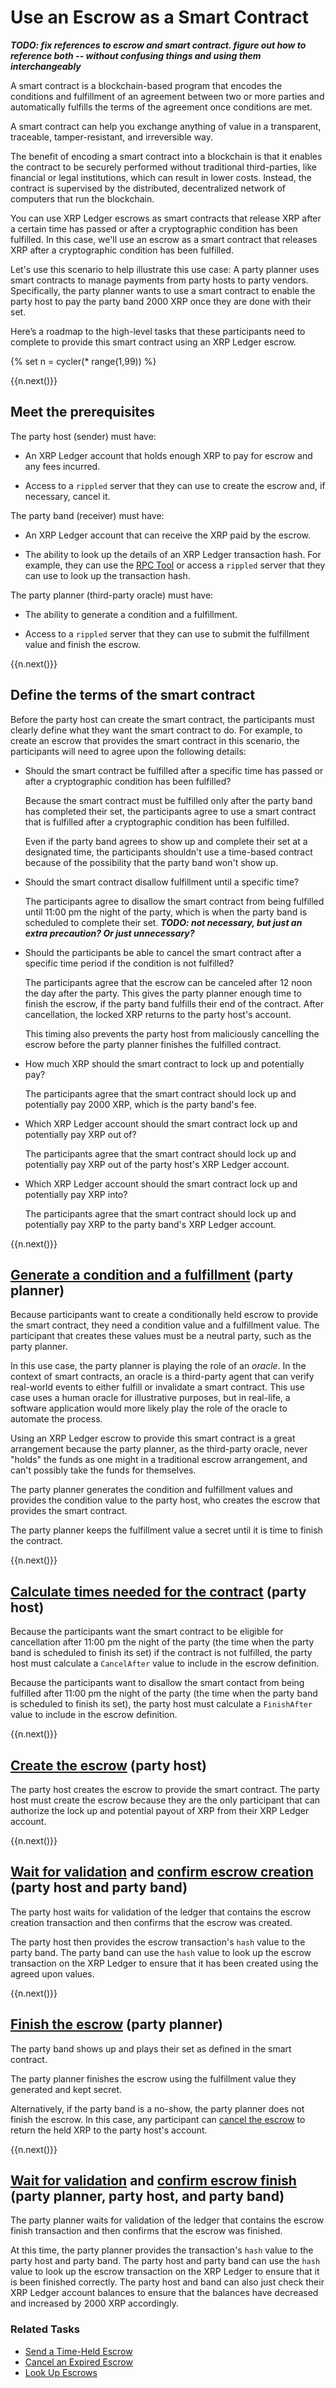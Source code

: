 # Use an Escrow as a Smart Contract

***TODO: fix references to escrow and smart contract. figure out how to reference both -- without confusing things and using them interchangeably***

A smart contract is a blockchain-based program that encodes the conditions and fulfillment of an agreement between two or more parties and automatically fulfills the terms of the agreement once conditions are met.

A smart contract can help you exchange anything of value in a transparent, traceable, tamper-resistant, and irreversible way.

The benefit of encoding a smart contract into a blockchain is that it enables the contract to be securely performed without traditional third-parties, like financial or legal institutions, which can result in lower costs. Instead, the contract is supervised by the distributed, decentralized network of computers that run the blockchain.

You can use XRP Ledger escrows as smart contracts that release XRP after a certain time has passed or after a cryptographic condition has been fulfilled. In this case, we'll use an escrow as a smart contract that releases XRP after a cryptographic condition has been fulfilled.

Let's use this scenario to help illustrate this use case: A party planner uses smart contracts to manage payments from party hosts to party vendors. Specifically, the party planner wants to use a smart contract to enable the party host to pay the party band 2000 XRP once they are done with their set.

Here’s a roadmap to the high-level tasks that these participants need to complete to provide this smart contract using an XRP Ledger escrow.


{% set n = cycler(* range(1,99)) %}

<span class="use-case-step-num">{{n.next()}}</span>
<!-- <span class="use-case-step-length">(1 hour)</span> -->
## Meet the prerequisites

The party host (sender) must have:

- An XRP Ledger account that holds enough XRP to pay for escrow and any fees incurred.

- Access to a `rippled` server that they can use to create the escrow and, if necessary, cancel it.

The party band (receiver) must have:

- An XRP Ledger account that can receive the XRP paid by the escrow.

- The ability to look up the details of an XRP Ledger transaction hash. For example, they can use the [RPC Tool](https://developers.ripple.com/xrp-ledger-rpc-tool.html) or access a `rippled` server that they can use to look up the transaction hash.

The party planner (third-party oracle) must have:

- The ability to generate a condition and a fulfillment.

- Access to a `rippled` server that they can use to submit the fulfillment value and finish the escrow.



<span class="use-case-step-num">{{n.next()}}</span>
<!-- <span class="use-case-step-length">(1 hour)</span> -->
## Define the terms of the smart contract

Before the party host can create the smart contract, the participants must clearly define what they want the smart contract to do. For example, to create an escrow that provides the smart contract in this scenario, the participants will need to agree upon the following details:

- Should the smart contract be fulfilled after a specific time has passed or after a cryptographic condition has been fulfilled?

  Because the smart contract must be fulfilled only after the party band has completed their set, the participants agree to use a smart contract that is fulfilled after a cryptographic condition has been fulfilled.

  Even if the party band agrees to show up and complete their set at a designated time, the participants shouldn't use a time-based contract because of the possibility that the party band won't show up.

- Should the smart contract disallow fulfillment until a specific time?

  The participants agree to disallow the smart contract from being fulfilled until 11:00 pm the night of the party, which is when the party band is scheduled to complete their set. ***TODO: not necessary, but just an extra precaution? Or just unnecessary?***

- Should the participants be able to cancel the smart contract after a specific time period if the condition is not fulfilled?

  The participants agree that the escrow can be canceled after 12 noon the day after the party. This gives the party planner enough time to finish the escrow, if the party band fulfills their end of the contract. After cancellation, the locked XRP returns to the party host's account.

  This timing also prevents the party host from maliciously cancelling the escrow before the party planner finishes the fulfilled contract.

- How much XRP should the smart contract to lock up and potentially pay?

  The participants agree that the smart contract should lock up and potentially pay 2000 XRP, which is the party band's fee.

- Which XRP Ledger account should the smart contract lock up and potentially pay XRP out of?

  The participants agree that the smart contract should lock up and potentially pay XRP out of the party host's XRP Ledger account.

- Which XRP Ledger account should the smart contract lock up and potentially pay XRP into?

  The participants agree that the smart contract should lock up and potentially pay XRP to the party band's XRP Ledger account.



<span class="use-case-step-num">{{n.next()}}</span>
<!-- <span class="use-case-step-length">(1 hour)</span> -->
## [Generate a condition and a fulfillment](send-a-conditionally-held-escrow.html#1-generate-condition-and-fulfillment) (party planner)

Because participants want to create a conditionally held escrow to provide the smart contract, they need a condition value and a fulfillment value. The participant that creates these values must be a neutral party, such as the party planner.

In this use case, the party planner is playing the role of an _oracle_. In the context of smart contracts, an oracle is a third-party agent that can verify real-world events to either fulfill or invalidate a smart contract. This use case uses a human oracle for illustrative purposes, but in real-life, a software application would more likely play the role of the oracle to automate the process.

Using an XRP Ledger escrow to provide this smart contract is a great arrangement because the party planner, as the third-party oracle, never "holds" the funds as one might in a traditional escrow arrangement, and can't possibly take the funds for themselves.

The party planner generates the condition and fulfillment values and provides the condition value to the party host, who creates the escrow that provides the smart contract.

The party planner keeps the fulfillment value a secret until it is time to finish the contract.



<span class="use-case-step-num">{{n.next()}}</span>
<!-- <span class="use-case-step-length">(1 hour)</span> -->
## [Calculate times needed for the contract](send-a-conditionally-held-escrow.html#2-calculate-release-or-cancel-time) (party host)

Because the participants want the smart contract to be eligible for cancellation after 11:00 pm the night of the party (the time when the party band is scheduled to finish its set) if the contract is not fulfilled, the party host must calculate a `CancelAfter` value to include in the escrow definition.

Because the participants want to disallow the smart contact from being fulfilled after 11:00 pm the night of the party (the time when the party band is scheduled to finish its set), the party host must calculate a `FinishAfter` value to include in the escrow definition.



<span class="use-case-step-num">{{n.next()}}</span>
<!-- <span class="use-case-step-length">(1 hour)</span> -->
## [Create the escrow](send-a-conditionally-held-escrow.html#3-submit-escrowcreate-transaction) (party host)

The party host creates the escrow to provide the smart contract. The party host must create the escrow because they are the only participant that can authorize the lock up and potential payout of XRP from their XRP Ledger account.



<span class="use-case-step-num">{{n.next()}}</span>
<!-- <span class="use-case-step-length">(1 hour)</span> -->
## [Wait for validation](send-a-conditionally-held-escrow.html#4-wait-for-validation) and [confirm escrow creation](send-a-conditionally-held-escrow.html#5-confirm-that-the-escrow-was-created) (party host and party band)

The party host waits for validation of the ledger that contains the escrow creation transaction and then confirms that the escrow was created.

The party host then provides the escrow transaction's `hash` value to the party band. The party band can use the `hash` value to look up the escrow transaction on the XRP Ledger to ensure that it has been created using the agreed upon values.



<span class="use-case-step-num">{{n.next()}}</span>
<!-- <span class="use-case-step-length">(1 hour)</span> -->
## [Finish the escrow](send-a-conditionally-held-escrow.html#6-submit-escrowfinish-transaction) (party planner)

The party band shows up and plays their set as defined in the smart contract.

The party planner finishes the escrow using the fulfillment value they generated and kept secret.

Alternatively, if the party band is a no-show, the party planner does not finish the escrow. In this case, any participant can [cancel the escrow](cancel-an-expired-escrow.html) to return the held XRP to the party host's account.


<span class="use-case-step-num">{{n.next()}}</span>
<!-- <span class="use-case-step-length">(1 hour)</span> -->
## [Wait for validation](send-a-conditionally-held-escrow.html#7-wait-for-validation) and [confirm escrow finish](send-a-conditionally-held-escrow.html#8-confirm-final-result) (party planner, party host, and party band)

The party planner waits for validation of the ledger that contains the escrow finish transaction and then confirms that the escrow was finished.

At this time, the party planner provides the transaction's `hash` value to the party host and party band. The party host and party band can use the `hash` value to look up the escrow transaction on the XRP Ledger to ensure that it is been finished correctly. The party host and band can also just check their XRP Ledger account balances to ensure that the balances have decreased and increased by 2000 XRP accordingly.



### Related Tasks

- [Send a Time-Held Escrow](send-a-time-held-escrow.html)
- [Cancel an Expired Escrow](cancel-an-expired-escrow.html)
- [Look Up Escrows](look-up-escrows.html)
